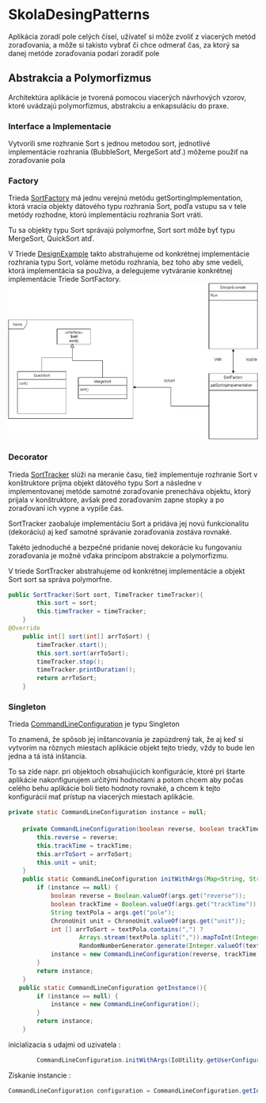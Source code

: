 # SkolaDesingPatterns

Aplikácia zoradí pole celých čísel, užívateľ si môže zvoliť z viacerých metód zoraďovania, a môže si takisto vybrať či chce odmerať čas, za ktorý sa danej metóde zoraďovania podarí zoradiť pole

## Abstrakcia a Polymorfizmus

Architektúra aplikácie je tvorená pomocou viacerých návrhových vzorov, ktoré uvádzajú polymorfizmus, abstrakciu a enkapsuláciu do praxe.

### Interface a Implementacie

Vytvorili sme rozhranie Sort s jednou metodou sort, jednotlivé implementácie rozhrania (BubbleSort, MergeSort atď.) môžeme použiť na zoraďovanie pola 

### Factory

Trieda [SortFactory](https://github.com/Jozef63/SkolaDesingPatterns/blob/master/src/sk/euba/tajj/cviko/sort/SortFactory.java) má jednu verejnú metódu getSortingImplementation, 
ktorá vracia objekty dátového typu rozhrania Sort, podľa vstupu sa v tele metódy rozhodne, ktorú implementáciu rozhrania Sort vráti.

Tu sa objekty typu Sort správajú polymorfne, Sort sort môže byť typu MergeSort, QuickSort atď.

V Triede [DesignExample](https://github.com/Jozef63/SkolaDesingPatterns/blob/master/src/sk/euba/tajj/cviko/DesignExample.java) takto abstrahujeme od konkrétnej implementácie 
rozhrania typu Sort, voláme metódu rozhrania, bez toho aby sme vedeli, ktorá implementácia sa používa, a delegujeme vytváranie konkrétnej implementácie Triede SortFactory. 
![alt text](https://github.com/Jozef63/SkolaDesingPatterns/blob/master/Untitled%20Diagram.jpg)


### Decorator

Trieda [SortTracker](https://github.com/Jozef63/SkolaDesingPatterns/blob/master/src/sk/euba/tajj/cviko/sort/SortTracker.java) slúži na meranie času, tiež implementuje rozhranie Sort
v konštruktore príjma objekt dátového typu Sort a následne v implementovanej metóde samotné zoraďovanie prenecháva objektu, ktorý prijala v konštruktore, avšak pred zoraďovaním zapne stopky
a po zoraďovaní ich vypne a vypíše čas.

SortTracker zaobaluje implementáciu Sort a pridáva jej novú funkcionalitu (dekoráciu) aj keď samotné správanie zoraďovania zostáva rovnaké.

Takéto jednoduché a bezpečné pridanie novej dekorácie ku fungovaniu zoraďovania je možné vďaka princípom abstrakcie a polymorfizmu. 

V triede SortTracker abstrahujeme od konkrétnej implementácie a objekt Sort sort sa správa polymorfne.


```Java
public SortTracker(Sort sort, TimeTracker timeTracker){
        this.sort = sort;
        this.timeTracker = timeTracker;
    }
@Override
    public int[] sort(int[] arrToSort) {
        timeTracker.start();
        this.sort.sort(arrToSort);
        timeTracker.stop();
        timeTracker.printDuration();
        return arrToSort;
    }
```

### Singleton

Trieda [CommandLineConfiguration](https://github.com/Jozef63/SkolaDesingPatterns/blob/master/src/sk/euba/tajj/cviko/configuration/CommandLineConfiguration.java) je typu Singleton

To znamená, že spôsob jej inštancovania je zapúzdrený tak, že aj keď si vytvorím na rôznych miestach aplikácie objekt tejto triedy, vždy to bude len jedna a tá istá inštancia.

To sa zíde napr. pri objektoch obsahujúcich konfigurácie, ktoré pri štarte aplikácie nakonfigurujem určitými hodnotami a potom chcem aby počas celého behu aplikácie boli tieto hodnoty rovnaké,
a chcem k tejto konfigurácií mať prístup na viacerých miestach aplikácie.

```Java
private static CommandLineConfiguration instance = null;

    private CommandLineConfiguration(boolean reverse, boolean trackTime, int [] arrToSort, ChronoUnit unit){
        this.reverse = reverse;
        this.trackTime = trackTime;
        this.arrToSort = arrToSort;
        this.unit = unit;
    }
    public static CommandLineConfiguration initWithArgs(Map<String, String> args) {
        if (instance == null) {
            boolean reverse = Boolean.valueOf(args.get("reverse"));
            boolean trackTime = Boolean.valueOf(args.get("trackTime"));
            String textPola = args.get("pole");
            ChronoUnit unit = ChronoUnit.valueOf(args.get("unit"));
            int [] arrToSort = textPola.contains(",") ?
                    Arrays.stream(textPola.split(",")).mapToInt(Integer::parseInt).toArray() :
                    RandomNumberGenerator.generate(Integer.valueOf(textPola));
            instance = new CommandLineConfiguration(reverse, trackTime, arrToSort, unit);
        }
        return instance;
    }
   public static CommandLineConfiguration getInstance(){
        if (instance == null) {
            instance = new CommandLineConfiguration();
        }
        return instance;
    }
```

inicializacia s udajmi od uzivatela : 
``` Java
        CommandLineConfiguration.initWithArgs(IoUtility.getUserConfiguration());
```

Ziskanie instancie : 
``` Java
CommandLineConfiguration configuration = CommandLineConfiguration.getInstance();
```
